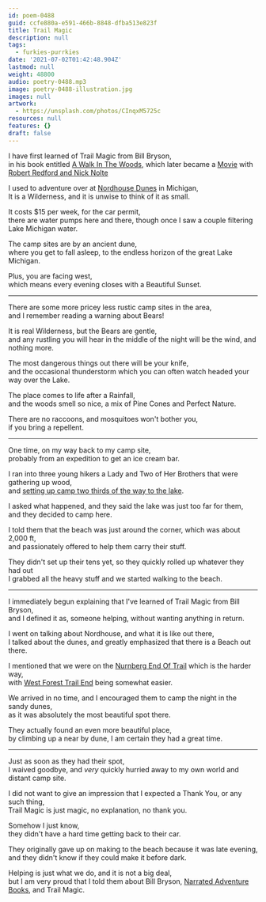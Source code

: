 ```yaml
---
id: poem-0488
guid: ccfe880a-e591-466b-8848-dfba513e823f
title: Trail Magic
description: null
tags:
  - furkies-purrkies
date: '2021-07-02T01:42:48.904Z'
lastmod: null
weight: 48800
audio: poetry-0488.mp3
image: poetry-0488-illustration.jpg
images: null
artwork:
  - https://unsplash.com/photos/CInqxM5725c
resources: null
features: {}
draft: false
---
```


I have first learned of Trail Magic from Bill Bryson,\
in his book entitled [A Walk In The Woods](https://www.audible.com/pd/A-Walk-in-the-Woods-Audiobook/B0091J9AQQ), which later became a [Movie](https://www.youtube.com/watch?v=cOF2LIAp9bw) with [Robert Redford and Nick Nolte](https://www.youtube.com/watch?v=5lm_aiG381c)

I used to adventure over at [Nordhouse Dunes](https://www.fs.usda.gov/recarea/hmnf/recarea/?recid=18770) in Michigan,\
It is a Wilderness, and it is unwise to think of it as small.

It costs $15 per week, for the car permit,\
there are water pumps here and there, though once I saw a couple filtering Lake Michigan water.

The camp sites are by an ancient dune,\
where you get to fall asleep, to the endless horizon of the great Lake Michigan.

Plus, you are facing west,\
which means every evening closes with a Beautiful Sunset.

---

There are some more pricey less rustic camp sites in the area,\
and I remember reading a warning about Bears!

It is real Wilderness, but the Bears are gentle,\
and any rustling you will hear in the middle of the night will be the wind, and nothing more.

The most dangerous things out there will be your knife,\
and the occasional thunderstorm which you can often watch headed your way over the Lake.

The place comes to life after a Rainfall,\
and the woods smell so nice, a mix of Pine Cones and Perfect Nature.

There are no raccoons, and mosquitoes won't bother you,\
if you bring a repellent.

---

One time, on my way back to my camp site,\
probably from an expedition to get an ice cream bar.

I ran into three young hikers a Lady and Two of Her Brothers that were gathering up wood,\
and [setting up camp two thirds of the way to the lake](https://goo.gl/maps/3VLFDc8hNTeMRbpRA).

I asked what happened, and they said the lake was just too far for them,\
and they decided to camp here.

I told them that the beach was just around the corner, which was about 2,000 ft,\
and passionately offered to help them carry their stuff.

They didn't set up their tens yet, so they quickly rolled up whatever they had out\
I grabbed all the heavy stuff and we started walking to the beach.

---

I immediately begun explaining that I've learned of Trail Magic from Bill Bryson,\
and I defined it as, someone helping, without wanting anything in return.

I went on talking about Nordhouse, and what it is like out there,\
I talked about the dunes, and greatly emphasized that there is a Beach out there.

I mentioned that we were on the [Nurnberg End Of Trail](https://goo.gl/maps/S5NN4kUYn4sEmQgu9) which is the harder way,\
with [West Forest Trail End](https://goo.gl/maps/onCa4264ioU9euKq5) being somewhat easier.

We arrived in no time, and I encouraged them to camp the night in the sandy dunes,\
as it was absolutely the most beautiful spot there.

They actually found an even more beautiful place,\
by climbing up a near by dune, I am certain they had a great time.

---

Just as soon as they had their spot,\
I waived goodbye, and *very* quickly hurried away to my own world and distant camp site.

I did not want to give an impression that I expected a Thank You, or any such thing,\
Trail Magic is just magic, no explanation, no thank you.

Somehow I just know,\
they didn't have a hard time getting back to their car.

They originally gave up on making to the beach because it was late evening,\
and they didn't know if they could make it before dark.

Helping is just what we do, and it is not a big deal,\
but I am very proud that I told them about Bill Bryson, [Narrated Adventure Books](https://www.audible.com/blog/playlisted/article-best-travel-audiobooks), and Trail Magic.

